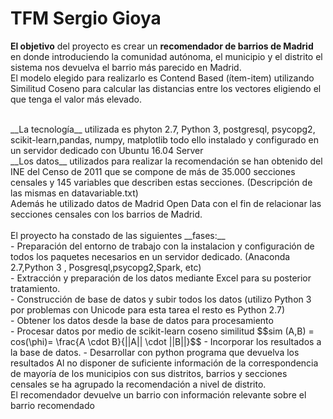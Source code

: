 
# TFM Sergio Gioya<br>
__El objetivo__ del proyecto es crear un  __recomendador de barrios de Madrid__ en donde introduciendo la comunidad autónoma, el municipio y el distrito el sistema nos devuelva el barrio más parecido en Madrid.<br>
El modelo elegido para realizarlo es Contend Based (ítem-item) utilizando Similitud Coseno para calcular las distancias entre los vectores eligiendo el que tenga  el valor más elevado.<br>

<br>
__La tecnología__ utilizada es  phyton 2.7, Python 3, postgresql, psycopg2, scikit-learn,pandas, numpy, matplotlib todo ello instalado y configurado en un servidor dedicado con Ubuntu 16.04 Server<br>
__Los datos__ utilizados para realizar la recomendación se han obtenido del INE del Censo de 2011 que se compone de más de 35.000 secciones censales y  145 variables que describen estas secciones. (Descripción de las mismas en datavariable.txt)<br>
Además he utilizado datos de Madrid Open Data con el fin de relacionar las secciones censales con los barrios de Madrid.<br>
<br>
El proyecto ha constado de las siguientes  __fases:__<br>
  -  Preparación del entorno de trabajo con la instalacion y configuración de todos los paquetes necesarios en un servidor dedicado.
(Anaconda 2.7,Python 3 , Posgresql,psycopg2,Spark, etc)<br>
  -  Extracción y preparación de los datos mediante Excel para su posterior tratamiento.<br>
  -  Construcción de base de datos y  subir todos los datos (utilizo Python 3 por problemas con Unicode para esta tarea el resto es Python 2.7)<br>
  -  Obtener los datos desde la base de datos para procesamiento<br>
  -  Procesar datos por medio de scikit-learn coseno similitud $$sim (A,B) = cos(\phi)= \frac{A \cdot B}{||A|| \cdot ||B||}$$
  -  Incorporar los resultados a la base de datos. 
  -  Desarrollar con python programa que devuelva los resultados
  Al no disponer de suficiente información de la correspondencia de mayoría de los municipios con sus distritos, barrios y secciones censales se ha agrupado la recomendación a nivel de distrito.<br>
El recomendador devuelve un barrio  con información relevante sobre el barrio recomendado


